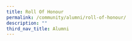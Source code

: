 ```yaml
---
title: Roll Of Honour
permalink: /community/alumni/roll-of-honour/
description: ""
third_nav_title: Alumni
---
```

